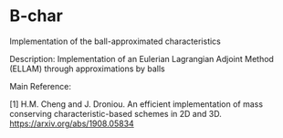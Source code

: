 # B-char
Implementation of the ball-approximated characteristics

Description: Implementation of an Eulerian Lagrangian Adjoint Method (ELLAM) through approximations by balls

Main Reference:

[1] H.M. Cheng and J. Droniou. An efficient implementation of mass conserving characteristic-based schemes in 2D and 3D. https://arxiv.org/abs/1908.05834 

